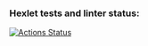 ### Hexlet tests and linter status:
[![Actions Status](https://github.com/mpa-github/java-project-71/workflows/hexlet-check/badge.svg)](https://github.com/mpa-github/java-project-71/actions)